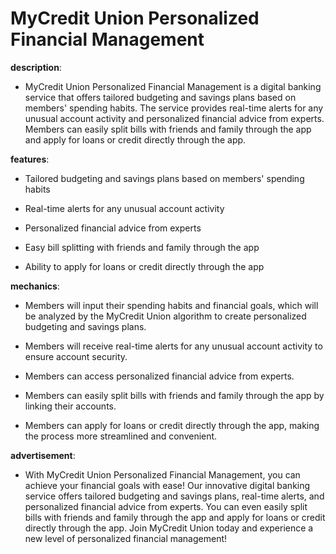 # MyCredit Union Personalized Financial Management

**description**: 

- MyCredit Union Personalized Financial Management is a digital banking service that offers tailored budgeting and savings plans based on members' spending habits. The service provides real-time alerts for any unusual account activity and personalized financial advice from experts. Members can easily split bills with friends and family through the app and apply for loans or credit directly through the app.

**features**: 

- Tailored budgeting and savings plans based on members' spending habits

- Real-time alerts for any unusual account activity

- Personalized financial advice from experts

- Easy bill splitting with friends and family through the app

- Ability to apply for loans or credit directly through the app

**mechanics**: 

- Members will input their spending habits and financial goals, which will be analyzed by the MyCredit Union algorithm to create personalized budgeting and savings plans.

- Members will receive real-time alerts for any unusual account activity to ensure account security.

- Members can access personalized financial advice from experts.

- Members can easily split bills with friends and family through the app by linking their accounts.

- Members can apply for loans or credit directly through the app, making the process more streamlined and convenient.

**advertisement**: 

- With MyCredit Union Personalized Financial Management, you can achieve your financial goals with ease! Our innovative digital banking service offers tailored budgeting and savings plans, real-time alerts, and personalized financial advice from experts. You can even easily split bills with friends and family through the app and apply for loans or credit directly through the app. Join MyCredit Union today and experience a new level of personalized financial management!

